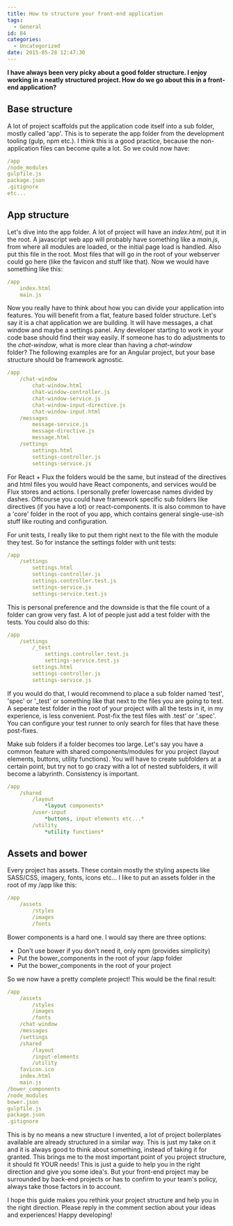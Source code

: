```yaml
---
title: How to structure your front-end application
tags:
  - General
id: 84
categories:
  - Uncategorized
date: 2015-05-28 12:47:30
---
```


**I have always been very picky about a good folder structure. I enjoy working in a neatly structured project. How do we go about this in a front-end application?**

<!-- more -->

## Base structure

A lot of project scaffolds put the application code itself into a sub folder, mostly called 'app'. This is to seperate the app folder from the development tooling (gulp, npm etc.). I think this is a good practice, because the non-application files can become quite a lot. So we could now have:

```yml
/app
/node_modules
gulpfile.js
package.json
.gitignore
etc...
```

## App structure

Let's dive into the app folder. A lot of project will have an _index.html_, put it in the root. A javascript web app will probably have something like a _main.js_, from where all modules are loaded, or the initial page load is handled. Also put this file in the root. Most files that will go in the root of your webserver could go here (like the favicon and stuff like that). Now we would have something like this:

```yml
/app
    index.html
    main.js
```

Now you really have to think about how you can divide your application into features. You will benefit from a flat, feature based folder structure. Let's say it is a chat application we are building. It will have messages, a chat window and maybe a settings panel. Any developer starting to work in your code base should find their way easily. If someone has to do adjustments to the _chat-window_, what is more clear than having a _chat-window_ folder? The following examples are for an Angular project, but your base structure should be framework agnostic.

```yml
/app
    /chat-window
        chat-window.html
        chat-window-controller.js
        chat-window-service.js
        chat-window-input-directive.js
        chat-window-input.html
    /messages
        message-service.js
        message-directive.js
        message.html
    /settings
        settings.html
        settings-controller.js
        settings-service.js
```

For React + Flux the folders would be the same, but instead of the directives and html files you would have React components, and services would be Flux stores and actions. I personally prefer lowercase names divided by dashes. Offcourse you could have framework specific sub folders like directives (if you have a lot) or react-components. It is also common to have a 'core' folder in the root of you app, which contains general single-use-ish stuff like routing and configuration.

For unit tests, I really like to put them right next to the file with the module they test. So for instance the settings folder with unit tests:

```yml
/app
    /settings
        settings.html
        settings-controller.js
        settings.controller.test.js
        settings-service.js
        settings-service.test.js
```

This is personal preference and the downside is that the file count of a folder can grow very fast. A lot of people just add a test folder with the tests. You could also do this:

```yml
/app
    /settings
        /_test
            settings.controller.test.js
            settings-service.test.js
        settings.html
        settings-controller.js
        settings-service.js
```

If you would do that, I would recommend to place a sub folder named 'test', 'spec' or '\_test' or something like that next to the files you are going to test. A seperate test folder in the root of your project with all the tests in it, in my experience, is less convenient. Post-fix the test files with .test' or '.spec'. You can configure your test runner to only search for files that have these post-fixes.

Make sub folders if a folder becomes too large. Let's say you have a common feature with shared components/modules for you project (layout elements, buttons, utility functions). You will have to create subfolders at a certain point, but try not to go crazy with a lot of nested subfolders, it will become a labyrinth. Consistency is important.

```yml
/app
    /shared
        /layout
            *layout components*
        /user-input
            *buttons, input elements etc...*
        /utility
            *utility functions*
```

## Assets and bower

Every project has assets. These contain mostly the styling aspects like SASS/CSS, imagery, fonts, icons etc... I like to put an assets folder in the root of my /app like this:

```yml
/app
    /assets
        /styles
        /images
        /fonts
```

Bower components is a hard one. I would say there are three options:

*   Don't use bower if you don't need it, only npm (provides simplicity)
*   Put the bower_components in the root of your /app folder
*   Put the bower_components in the root of your project

So we now have a pretty complete project! This would be the final result:

```yml
/app
    /assets
        /styles
        /images
        /fonts
    /chat-window
    /messages
    /settings
    /shared
        /layout
        /input-elements
        /utility
    favicon.ico
    index.html
    main.js
/bower_components
/node_modules
bower.json
gulpfile.js
package.json
.gitignore
```

This is by no means a new structure I invented, a lot of project boilerplates available are already structured in a similar way. This is just my take on it and it is always good to think about something, instead of taking it for granted. This brings me to the most important point of you project structure, it should fit YOUR needs! This is just a guide to help you in the right direction and give you some idea's. But your front-end project may be surrounded by back-end projects or has to confirm to your team's policy, always take those factors in to account.

I hope this guide makes you rethink your project structure and help you in the right direction. Please reply in the comment section about your ideas and experiences! Happy developing!
